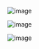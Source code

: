![image](https://github.com/Maryess/JS_Bank/assets/121576046/5a9590b2-f480-49cd-8b0a-0afa442ee7a1)

![image](https://github.com/Maryess/JS_Bank/assets/121576046/ae1ef8f4-0548-4612-9862-7d0ce640c675)

![image](https://github.com/Maryess/JS_Bank/assets/121576046/c33c3107-9bbd-4680-868b-ce8bb7a20ca1)
